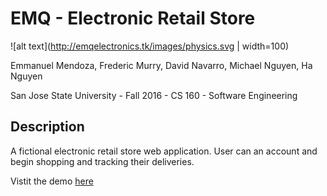 # EMQ - Electronic Retail Store

![alt text](http://emqelectronics.tk/images/physics.svg | width=100)

Emmanuel Mendoza, Frederic Murry, David Navarro, Michael Nguyen, Ha Nguyen

San Jose State University - Fall 2016 - CS 160 - Software Engineering

## Description

A fictional electronic retail store web application. User can an account and begin shopping and tracking their deliveries.

Vistit the demo [here](http://emqelectronics.tk/ "EMQ")
